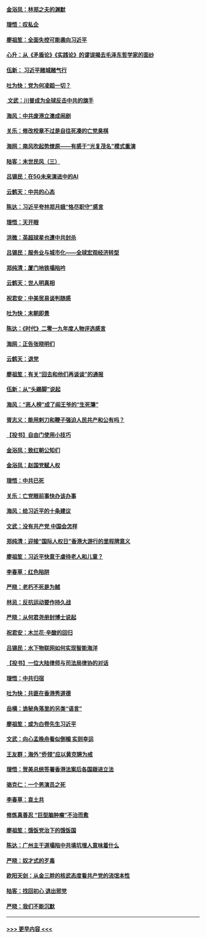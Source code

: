 #### [金浴凤：林郑之夫的渊默](../pages/nsc993/n11737735.md?t=12221655) 
#### [理悟：叹私企](../pages/nsc993/n11737715.md?t=12221655) 
#### [廖祖笙：全面失控可能袭向习近平](../pages/nsc993/n11737704.md?t=12221655) 
#### [心升：从《矛盾论》《实践论》的谬误揭去毛泽东哲学家的面纱](../pages/nsc993/n11736962.md?t=12221655) 
#### [伍新： 习近平赌城赌气行](../pages/nsc993/n11736929.md?t=12221655) 
#### [吐为快：党为何凌蹈一切？](../pages/nsc993/n11736915.md?t=12221655) 
#### [ 文武：川普成为全球反击中共的旗手](../pages/nsc993/n11736882.md?t=12221655) 
#### [海风：中共废港立澳成闹剧](../pages/nsc993/n11735857.md?t=12221655) 
#### [关乐：修改校章不过是自往死凑的亡党臭棋](../pages/nsc993/n11735097.md?t=12221655) 
#### [海网：南风吹起势燎原——有感于“光复茂名”模式重演](../pages/nsc993/n11732308.md?t=12221655) 
#### [陆客：末世民风（三）](../pages/nsc993/n11732211.md?t=12221655) 
#### [吕锡民：在5G未来演进中的AI](../pages/nsc993/n11730010.md?t=12221655) 
#### [云鹤天：中共的心态](../pages/nsc993/n11729906.md?t=12221655) 
#### [陈达：习近平夸林郑月娥“恪尽职守”感言](../pages/nsc993/n11729881.md?t=12221655) 
#### [理悟：天开眼](../pages/nsc993/n11729699.md?t=12221655) 
#### [洪微：英超球星也遭中共封杀](../pages/nsc993/n11727243.md?t=12221655) 
#### [吕锡民：服务业与城市化——全球宏观经济转型](../pages/nsc993/n11725845.md?t=12221655) 
#### [郑纯清：厦门地铁塌陷吟](../pages/nsc993/n11725813.md?t=12221655) 
#### [云鹤天：世人明真相](../pages/nsc993/n11725621.md?t=12221655) 
#### [祝君安：中美贸易谈判随感](../pages/nsc993/n11725609.md?t=12221655) 
#### [吐为快：末朝即景](../pages/nsc993/n11723365.md?t=12221655) 
#### [陈达：《时代》二零一九年度人物评选感言](../pages/nsc993/n11723337.md?t=12221655) 
#### [海网：正告张晓明们](../pages/nsc993/n11723228.md?t=12221655) 
#### [云鹤天：退党](../pages/nsc993/n11723056.md?t=12221655) 
#### [廖祖笙：有关“回去和他们再谈谈”的通报](../pages/nsc993/n11722442.md?t=12221655) 
#### [伍新：从“头踢脚”说起](../pages/nsc993/n11722429.md?t=12221655) 
#### [海风：“恶人榜”成了阎王爷的“生死簿”](../pages/nsc993/n11722272.md?t=12221655) 
#### [胥志义：能用剌刀和鞭子强迫人民共产和公有吗？](../pages/nsc993/n11720569.md?t=12221655) 
#### [【投书】自由门使用小技巧](../pages/nsc993/n11720180.md?t=12221655) 
#### [金浴凤：致红朝公知们](../pages/nsc993/n11720563.md?t=12221655) 
#### [金浴凤：赵国党赋人权](../pages/nsc993/n11720533.md?t=12221655) 
#### [理悟：中共已死](../pages/nsc993/n11720233.md?t=12221655) 
#### [关乐：亡党眼前事快办该办事](../pages/nsc993/n11719160.md?t=12221655) 
#### [海风：给习近平的十条建议](../pages/nsc993/n11717616.md?t=12221655) 
#### [文武：没有共产党 中国会怎样](../pages/nsc993/n11717584.md?t=12221655) 
#### [郑纯清：迎接“国际人权日”香港大游行的里程牌意义](../pages/nsc993/n11717417.md?t=12221655) 
#### [廖祖笙：习近平快意于虐待老人和儿童？](../pages/nsc993/n11715313.md?t=12221655) 
#### [李春草：红色陷阱](../pages/nsc993/n11715029.md?t=12221655) 
#### [严晓：老朽不死是为贼](../pages/nsc993/n11712910.md?t=12221655) 
#### [林忌：反抗运动要作持久战](../pages/nsc993/n11712623.md?t=12221655) 
#### [严晓：从何君尧册封博士说起](../pages/nsc993/n11712465.md?t=12221655) 
#### [祝君安：木兰花·辛酸的回归](../pages/nsc993/n11712381.md?t=12221655) 
#### [吕锡民：水下物联网如何实现智能海洋](../pages/nsc993/n11711158.md?t=12221655) 
#### [【投书】一位大陆律师与司法局律协的对话](../pages/nsc993/n11709675.md?t=12221655) 
#### [理悟：中共归宿](../pages/nsc993/n11710059.md?t=12221655) 
#### [吐为快：共匪在香港秀道德](../pages/nsc993/n11709979.md?t=12221655) 
#### [岳横：诡秘角落里的另类“语言”](../pages/nsc993/n11709792.md?t=12221655) 
#### [廖祖笙：或为白卷先生习近平](../pages/nsc993/n11708330.md?t=12221655) 
#### [文武：向心孟晚舟看似倒楣 实则幸运](../pages/nsc993/n11708236.md?t=12221655) 
#### [王友群：海外“侨领”应以黄克锵为戒](../pages/nsc993/n11706176.md?t=12221655) 
#### [理悟：贺美总统签署香港法案后各国跟进立法](../pages/nsc993/n11706853.md?t=12221655) 
#### [骆克仁：一个男演员之死](../pages/nsc993/n11706677.md?t=12221655) 
#### [李春草：哀土共](../pages/nsc993/n11706255.md?t=12221655) 
#### [修炼真善忍 “巨型脑肿瘤”不治而愈](../pages/nsc993/n11705340.md?t=12221655) 
#### [廖祖笙：饿饭党治下的饿饭国](../pages/nsc993/n11705085.md?t=12221655) 
#### [陈达：广州主干道塌陷中共填坑埋人意味着什么](../pages/nsc993/n11705046.md?t=12221655) 
#### [严晓：奴才式的歹毒](../pages/nsc993/n11704826.md?t=12221655) 
#### [欧阳天剑：从金三胖的核武态度看共产党的流氓本性](../pages/nsc993/n11702238.md?t=12221655) 
#### [陆客：找回初心 退出邪党](../pages/nsc993/n11702213.md?t=12221655) 
#### [严晓：我们不能沉默](../pages/nsc993/n11702110.md?t=12221655) 

----
#### [ >>> 更早内容 <<< ](../indexes/nsc993-earlier.md)
